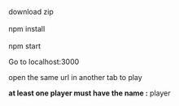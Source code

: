 download zip<br></br>
npm install<br></br>
npm start

Go to localhost:3000

open the same url in another tab to play

<b>at least one player must have the name :</b>
  player
